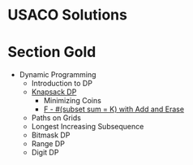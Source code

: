 # USACO Solutions

# Section Gold
- Dynamic Programming
    - Introduction to DP
    - [Knapsack DP](https://usaco.guide/gold/knapsack?lang=cpp)
      - Minimizing Coins
      - [F - #(subset sum = K) with Add and Erase](https://github.com/minionly/USACO/blob/main/USACO/F%20-%20%23(subset%20sum%20%3D%20K)%20with%20Add%20and%20Erase)
    - Paths on Grids
    - Longest Increasing Subsequence
    - Bitmask DP
    - Range DP
    - Digit DP
